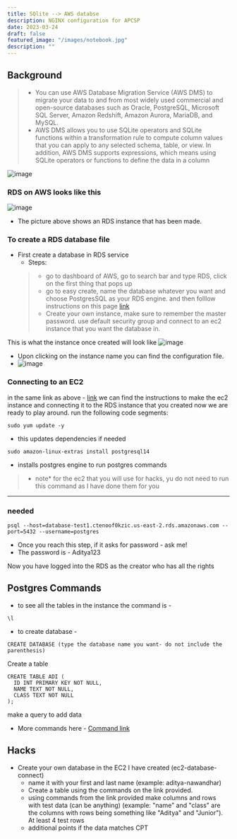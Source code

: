 ```yaml
---
title: SQlite --> AWS databse
description: NGINX configuration for APCSP
date: 2023-03-24
draft: false
featured_image: "/images/notebook.jpg"
description: ""
---
```


## Background

> - You can use AWS Database Migration Service (AWS DMS) to migrate your data to and from most widely used commercial and open-source databases such as Oracle, PostgreSQL, Microsoft SQL Server, Amazon Redshift, Amazon Aurora, MariaDB, and MySQL.
> - AWS DMS allows you to use SQLite operators and SQLite functions within a transformation rule to compute column values that you can apply to any selected schema, table, or view. In addition, AWS DMS supports expressions, which means using SQLite operators or functions to define the data in a column

![image](https://user-images.githubusercontent.com/108041389/227831084-10ab2eb9-bb51-42c4-bdab-4620ba315898.png)

### RDS on AWS looks like this 
![image](https://user-images.githubusercontent.com/108041389/229413905-09da8795-6846-4c3c-8c2a-219924f1363b.png)
- The picture above shows an RDS instance that has been made. 

### To create a RDS database file 

- First create a database in RDS service
    - Steps:
    > - go to dashboard of AWS, go to search bar and type RDS, click on the first thing that pops up
    > - go to easy create, name the database whatever you want and choose PostgresSQL as your RDS engine. and then folllow instructions on this page [link](https://docs.aws.amazon.com/AmazonRDS/latest/UserGuide/CHAP_GettingStarted.CreatingConnecting.PostgreSQL.html)
    > - Create your own instance, make sure to remember the master password. use default security group and connect to an ec2 instance that you want the database in. 

This is what the instance once created will look like
![image](https://user-images.githubusercontent.com/108041389/229413905-09da8795-6846-4c3c-8c2a-219924f1363b.png)
- Upon clicking on the instance name you can find the configuration file.
- ![image](https://user-images.githubusercontent.com/108041389/229414099-4a6e65fa-097a-42bc-bdfc-d043847b27b4.png)


### Connecting to an EC2 
in the same link as above - [link](https://docs.aws.amazon.com/AmazonRDS/latest/UserGuide/CHAP_GettingStarted.CreatingConnecting.PostgreSQL.html)
we can find the instructions to make the ec2 instance and connecting it to the RDS instance that you created now we are ready to play around. 
run the following code segments:
``` 
sudo yum update -y 

```
- this updates dependencies if needed
```
sudo amazon-linux-extras install postgresql14
```
- installs postgres engine to run postgres commands 
> - note* for the ec2 that you will use for hacks, yu do not need to run this command as I have done them for you

----
### needed
```
psql --host=database-test1.ctenoof0kzic.us-east-2.rds.amazonaws.com --port=5432 --username=postgres
```
- Once you reach this step, if it asks for password - ask me!
- The password is - Aditya123

Now you have logged into the RDS as the creator who has all the rights

## Postgres Commands
- to see all the tables in the instance the command is - 
```
\l
```

- to create database -
```
CREATE DATABASE (type the database name you want- do not include the parenthesis)
```
Create a table
```
CREATE TABLE ADI (
  ID INT PRIMARY KEY NOT NULL,
  NAME TEXT NOT NULL,
  CLASS TEXT NOT NULL
);

```
make a query to add data
- More commands here - [Command link](https://www.tutorialspoint.com/postgresql/postgresql_create_table.htm)

## Hacks
- Create your own database in the EC2 I have created (ec2-database-connect)
    - name it with your first and last name (example:  aditya-nawandhar)
    - Create a table using the commands on the link provided.
    - using commands from the link provided make columns and rows with test data (can be anything) (example: "name" and "class" are the columns with rows being something like "Aditya" and "Junior"). At least 4 test rows
    - additional points if the data matches CPT
